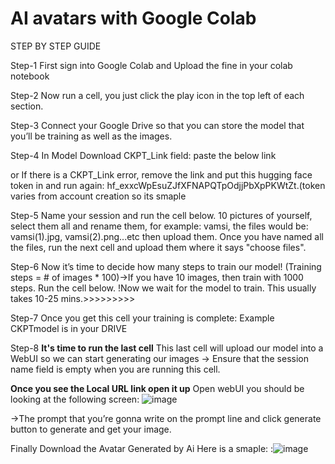 # AI avatars with Google Colab 
STEP BY STEP GUIDE

Step-1
First sign into Google Colab and Upload the fine in your colab notebook

Step-2
Now run a cell, you just click the play icon in the top left of each section.

Step-3
Connect your Google Drive so that you can store the model that you’ll be training as well as the images.

Step-4
In Model Download
CKPT_Link field: paste the below link

or
If there is a CKPT_Link error, remove the link and put this hugging face token in and run again: 
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.(token varies from account creation so its smaple

Step-5
Name your session and run the cell below.
10 pictures of yourself, select them all and rename them, for example: vamsi, the files would be: vamsi(1).jpg, vamsi(2).png...etc then upload them. 
Once you have named all the files, run the next cell and upload them where it says "choose files".

Step-6
Now it’s time to decide how many steps to train our model!
(Training steps = # of images * 100)->If you have 10 images, then train with 1000 steps.
Run the cell below.
!Now we wait for the model to train. This usually takes 10-25 mins.>>>>>>>>>

Step-7
Once you get this cell your training is complete:
Example CKPTmodel is in your DRIVE

Step-8
**It's time to run the last cell**
This last cell will upload our model into a WebUI so we can start generating our images
-> Ensure that the session name field is empty when you are running this cell.

**Once you see the Local URL link open it up**
Open webUI you should be looking at the following screen:
![image](https://github.com/SuryaVamsi160703/Avatar_Generation_MoonRaft/assets/119938692/26d0185e-3a66-4376-831e-885664ef7ab3)

->The prompt that you’re gonna write on the prompt line and click generate button to generate and get your image.

Finally Download the Avatar Generated by Ai
Here is a smaple:
:![image](https://github.com/SuryaVamsi160703/Avatar_Generation_MoonRaft/assets/119938692/5982e20a-67ee-4658-8483-2a3ef4f2799a)
